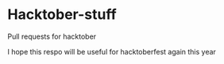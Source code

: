 # Hacktober-stuff
Pull requests for hacktober

I hope this respo will be useful for hacktoberfest again this year
